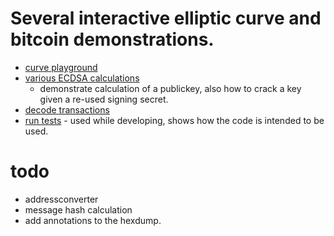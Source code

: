 # Several interactive elliptic curve and bitcoin demonstrations.

 * [curve playground](https://rawcdn.githack.com/nlitsme/bitcoinexplainer/8de751ac4262d643755976955c72e05ee200748f/curve.html)
 * [various ECDSA calculations](https://rawcdn.githack.com/nlitsme/bitcoinexplainer/8de751ac4262d643755976955c72e05ee200748f/ecdsacrack.html)
    * demonstrate calculation of a publickey, also how to crack a key given a re-used signing secret.
 * [decode transactions](https://rawcdn.githack.com/nlitsme/bitcoinexplainer/8de751ac4262d643755976955c72e05ee200748f/transaction.html)
 * [run tests](https://rawcdn.githack.com/nlitsme/bitcoinexplainer/8de751ac4262d643755976955c72e05ee200748f/unittest.html) - used while developing, shows how the code is intended to be used.

# todo

 * addressconverter
 * message hash calculation
 * add annotations to the hexdump.

